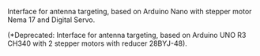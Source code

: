Interface for antenna targeting, based on Arduino Nano with stepper motor Nema 17 and  Digital Servo.

(*Deprecated: Interface for antenna targeting, based on Arduino UNO R3 CH340 with 2 stepper motors with reducer 28BYJ-48).
